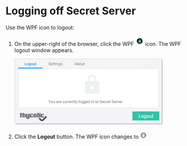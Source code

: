 [title]: # (Logging off Secret Server)
[tags]: # (XXX)
[priority]: # (50)

# Logging off Secret Server

Use the WPF icon to logout:

1. On the upper-right of the browser, click the WPF![img](images/clip_image009.png)icon. The WPF logout window appears.

   <img src="images/image-20191205115528914.png" alt="image-20191205115528914" style="zoom:67%;" />

1. Click the **Logout** button. The WPF icon changes to ![image-20191205103957493](images/image-20191205103957493.png)
